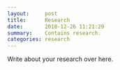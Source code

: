 ```yaml
---
layout:     post
title:      Research
date:       2018-12-26 11:21:29
summary:    Contains research.
categories: research
---
```


Write about your research over here.
